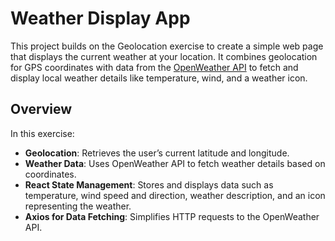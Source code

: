 # Weather Display App

This project builds on the Geolocation exercise to create a simple web page that displays the current weather at your location. It combines geolocation for GPS coordinates with data from the [OpenWeather API](https://openweathermap.org/api) to fetch and display local weather details like temperature, wind, and a weather icon.

## Overview

In this exercise:
- **Geolocation**: Retrieves the user’s current latitude and longitude.
- **Weather Data**: Uses OpenWeather API to fetch weather details based on coordinates.
- **React State Management**: Stores and displays data such as temperature, wind speed and direction, weather description, and an icon representing the weather.
- **Axios for Data Fetching**: Simplifies HTTP requests to the OpenWeather API.